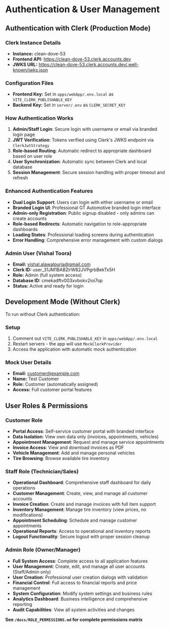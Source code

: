 # Authentication & User Management

## Authentication with Clerk (Production Mode)

### Clerk Instance Details
- **Instance:** clean-dove-53
- **Frontend API:** https://clean-dove-53.clerk.accounts.dev
- **JWKS URL:** https://clean-dove-53.clerk.accounts.dev/.well-known/jwks.json

### Configuration Files
- **Frontend Key:** Set in `apps/webApp/.env.local` as `VITE_CLERK_PUBLISHABLE_KEY`
- **Backend Key:** Set in `server/.env` as `CLERK_SECRET_KEY`

### How Authentication Works
1. **Admin/Staff Login**: Secure login with username or email via branded login page
2. **JWT Verification**: Tokens verified using Clerk's JWKS endpoint via `ClerkJwtStrategy`
3. **Role-based Routing**: Automatic redirect to appropriate dashboard based on user role
4. **User Synchronization**: Automatic sync between Clerk and local database
5. **Session Management**: Secure session handling with proper timeout and refresh

### Enhanced Authentication Features
- **Dual Login Support**: Users can login with either username or email
- **Branded Login UI**: Professional GT Automotive branded login interface
- **Admin-only Registration**: Public signup disabled - only admins can create accounts
- **Role-based Redirects**: Automatic navigation to role-appropriate dashboards
- **Loading States**: Professional loading screens during authentication
- **Error Handling**: Comprehensive error management with custom dialogs

### Admin User (Vishal Toora)
- **Email:** vishal.alawalpuria@gmail.com
- **Clerk ID:** user_31JM1BAB2lrW82JVPgrbBekTx5H
- **Role:** Admin (full system access)
- **Database ID:** cmekadftv003xvbokv2ioi7op
- **Status:** Active and ready for login

## Development Mode (Without Clerk)

To run without Clerk authentication:

### Setup
1. Comment out `VITE_CLERK_PUBLISHABLE_KEY` in `apps/webApp/.env.local`
2. Restart servers - the app will use `MockClerkProvider`
3. Access the application with automatic mock authentication

### Mock User Details
- **Email:** customer@example.com
- **Name:** Test Customer
- **Role:** Customer (automatically assigned)
- **Access:** Full customer portal features

## User Roles & Permissions

### Customer Role
- **Portal Access**: Self-service customer portal with branded interface
- **Data Isolation**: View own data only (invoices, appointments, vehicles)
- **Appointment Management**: Request and manage service appointments
- **Invoice Access**: View and download invoices as PDF
- **Vehicle Management**: Add and manage personal vehicles
- **Tire Browsing**: Browse available tire inventory

### Staff Role (Technician/Sales)
- **Operational Dashboard**: Comprehensive staff dashboard for daily operations
- **Customer Management**: Create, view, and manage all customer accounts
- **Invoice Creation**: Create and manage invoices with full item support
- **Inventory Management**: Manage tire inventory (view prices, no modifications)
- **Appointment Scheduling**: Schedule and manage customer appointments
- **Operational Reports**: Access to operational and inventory reports
- **Logout Functionality**: Secure logout with proper session cleanup

### Admin Role (Owner/Manager)
- **Full System Access**: Complete access to all application features
- **User Management**: Create, edit, and manage all user accounts (Staff/Admin only)
- **User Creation**: Professional user creation dialogs with validation
- **Financial Control**: Full access to financial reports and price management
- **System Configuration**: Modify system settings and business rules
- **Analytics Dashboard**: Business intelligence and comprehensive reporting
- **Audit Capabilities**: View all system activities and changes

**See `/docs/ROLE_PERMISSIONS.md` for complete permissions matrix**